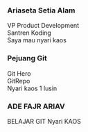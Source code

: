 ### Ariaseta Setia Alam
VP Product Development <br>
Santren Koding <br>
Saya mau nyari kaos <br>


### Pejuang Git
Git Hero
<br> GitRepo
<br> Nyari kaos 1 lusin

### ADE FAJR ARIAV
BELAJAR GIT
Nyari KAOS
